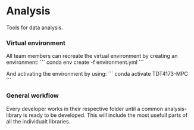 # Analysis

Tools for data analysis.

### Virtual environment

All team members can recreate the virtual environment by creating an environment:
´´´
conda env create -f environment.yml
´´´

And activating the environment by using:
´´´
conda activate TDT4173-MPC
´´´

### General workflow

Every developer works in their respective folder until a common analysis-library is ready to be developed. This will include the most usefull parts of all the individualt libraries.  
